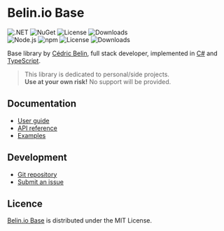 # Belin.io Base
![.NET](https://badgen.net/badge/.net/%3E%3D9.0/green) ![NuGet](https://badgen.net/nuget/v/Belin.Base) ![License](https://badgen.net/badge/license/MIT/blue) ![Downloads](https://badgen.net/nuget/dt/Belin.Base)  
![Node.js](https://badgen.net/npm/node/@cedx/base) ![npm](https://badgen.net/npm/v/@cedx/base) ![License](https://badgen.net/npm/license/@cedx/base) ![Downloads](https://badgen.net/npm/dt/@cedx/base)

Base library by [Cédric Belin](https://belin.io), full stack developer,
implemented in [C#](https://learn.microsoft.com/en-us/dotnet/csharp) and [TypeScript](https://www.typescriptlang.org).

> This library is dedicated to personal/side projects.  
> **Use at your own risk!** No support will be provided.

## Documentation
- [User guide](https://github.com/cedx/base/wiki)
- [API reference](https://cedx.github.io/base)
- [Examples](https://github.com/cedx/base/tree/main/example)

## Development
- [Git repository](https://github.com/cedx/base)
- [Submit an issue](https://github.com/cedx/base/issues)

## Licence
[Belin.io Base](https://github.com/cedx/base) is distributed under the MIT License.
